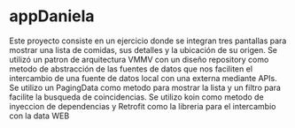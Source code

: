 # appDaniela

Este proyecto consiste en un ejercicio donde se integran tres pantallas para mostrar una lista de comidas, sus detalles y la ubicación de su origen. 
Se utilizó un patron de arquitectura VMMV con un diseño repository como metodo de abstracción de las fuentes de datos que nos faciliten el intercambio 
de una fuente de datos local con una externa mediante APIs. Se utilizo un PagingData como metodo para mostrar la lista y un filtro para facilite la 
busqueda de coincidencias. Se utilizo koin como metodo de inyeccion de dependencias y Retrofit como la libreria para el intercambio con la data WEB 
